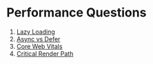 # Performance Questions

1. [Lazy Loading](performance/lazy-loading.md)
2. [Async vs Defer](performance/async-defer.md)
3. [Core Web Vitals](performance/cwv.md)
4. [Critical Render Path](performance/critical-render-path.md)
